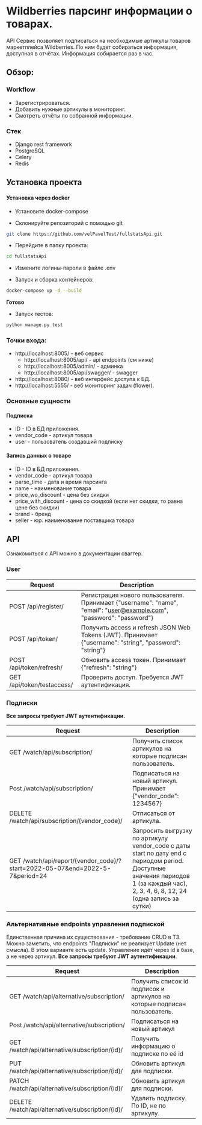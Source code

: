 # Wildberries парсинг информации о товарах.
API Сервис позволяет подписаться на необходимые артикулы товаров маркетплейса Wildberries. По ним будет собираться информация, доступная в отчётах. Информация собирается раз в час.

## Обзор:
### Workflow
* Зарегистрироваться.
* Добавить нужные артикулы в мониторинг.
* Смотреть отчёты по собранной информации.
 
### Стек
* Django rest framework
* PostgreSQL
* Celery
* Redis
## Установка проекта
#### Установка через docker
* Установите docker-compose

* Склонируйте репозиторий с помощью git
 ```bash
git clone https://github.com/velPavelTest/fullstatsApi.git
```

* Перейдите в папку проекта:
```bash
cd fullstatsApi
```

* Измените логины-пароли в файле .env

* Запуск и сборка контейнеров:
```bash
docker-compose up -d --build
```
**Готово**
* Запуск тестов:
```bash
python manage.py test
```

### Точки входа:
* http://localhost:8005/ - веб сервис
  * http://localhost:8005/api/ - api endpoints (см ниже)
  * http://localhost:8005/admin/ - админка
  * http://localhost:8005/api/swagger/ - swagger
* http://localhost:8080/ - веб интерфейс доступа к БД.
* http://localhost:5555/ - веб мониторинг задач (flower).

### Основные сущности
#### Подписка
* ID - ID в БД приложения.
* vendor_code - артикул товара
* user - пользователь создавший подписку

#### Запись данных о товаре
* ID - ID в БД приложения.
* vendor_code - артикул товара
* parse_time - дата и время парсинга
* name - наименование товара
* price_wo_discount - цена без скидки
* price_with_discount - цена со скидкой (если нет скидки, то равна цене без скидки)
* brand - бренд
* seller - юр. наименование поставщика товара


## API
Ознакомиться с API можно в документации сваггер.
### User
| Request                     | Description                                                                                                          |
|-----------------------------|----------------------------------------------------------------------------------------------------------------------|
| POST /api/register/         | Регистрация нового пользователя. Принимает {"username": "name", "email": "user@example.com", "password": "password"} |
| POST /api/token/            | Получить access и refresh JSON Web Tokens (JWT). Принимает {"username": "string", "password": "string"}              |
| POST /api/token/refresh/    | Обновить access токен. Принимает {"refresh": "string"}                                                               |
| GET  /api/token/testaccess/ | Проверить доступ. Требуется JWT аутентификация.                                                                      | 


### Подписки
**Все запросы требуют JWT аутентификации.**

| Request                                                                      | Description                                                                                                                                                                        |
|------------------------------------------------------------------------------|------------------------------------------------------------------------------------------------------------------------------------------------------------------------------------|
| GET  /watch/api/subscription/                                                | Получить список артикулов на которые подписан пользователь.                                                                                                                        |
| Post /watch/api/subscription/                                                | Подписаться на новый артикул. Принимает {"vendor_code": 1234567}                                                                                                                   |
| DELETE /watch/api/subscription/{vendor_code}/                                | Отписаться от артикула.                                                                                                                                                            |
| GET /watch/api/report/{vendor_code}/?start=2022-05-07&end=2022-5-7&period=24 | Запросить выгрузку по артикулу vendor_code с даты start по дату end с периодом period. Доступные значения периодов 1 (за каждый час), 2, 3, 4, 6, 8, 12, 24 (одна запись за сутки) |                                                                                                                                                              |

### Альтернативные endpoints управления подпиской
Единственная причина их существования - требование CRUD в ТЗ. Можно заметить, что endpoints "Подписки" не реализует Update (нет смысла). В этом варианте есть update. Управление идёт через id в базе, а не через артикул.
**Все запросы требуют JWT аутентификации**.

| Request                                          | Description                                                               |
|--------------------------------------------------|---------------------------------------------------------------------------|
| GET  /watch/api/alternative/subscription/        | Получить список id подписок и артикулов на которые подписан пользователь. |
| Post /watch/api/alternative/subscription/        | Подписаться на новый артикул                                              |
| GET /watch/api/alternative/subscription/{id}/    | Получить информацию о подписке по её id                                   |
| PUT /watch/api/alternative/subscription/{id}/    | Обновить артикул для подписки.                                            |
| PATCH /watch/api/alternative/subscription/{id}/  | Обновить артикул для подписки.                                            |
| DELETE /watch/api/alternative/subscription/{id}/ | Удалить подписку. По ID, не по артикулу.                                  |
